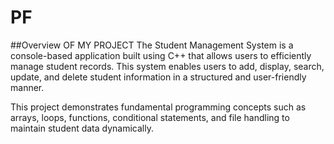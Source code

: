 # PF
##Overview OF MY PROJECT
The Student Management System is a console-based application built using C++ that allows users to efficiently manage student records. This system enables users to add, display, search, update, and delete student information in a structured and user-friendly manner.

This project demonstrates fundamental programming concepts such as arrays, loops, functions, conditional statements, and file handling to maintain student data dynamically.

